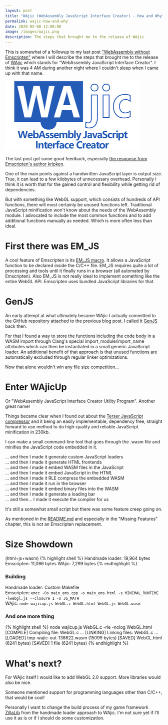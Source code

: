 ```yaml
---
layout: post
title: "WAjic (WebAssembly JavaScript Interface Creator) - How and Why"
permalink: wajic-how-and-why
date: 2020-05-08 12:00:00
image: /images/wajic.png
description: The steps that brought me to the release of WAjic
---
```


This is somewhat of a followup to my last post ["WebAssembly without Emscripten"](/webassembly-without-emscripten)
where I will describe the steps that brought me to the release of [WAjic](https://wajic.github.io/) which stands
for "WebAssembly JavaScript Interface Creator". I think it was 4 AM during another night where I couldn't sleep
when I came up with that name.

<img src="/images/wajic.png" alt="WAjic - WebAssembly JavaScript Interface Creator" width="430" height="225">

The last post got some good feedback, especially [the response from Emscripten's author kripken](https://gist.github.com/kripken/cbffda150b4e1583bdad832d070944da).

One of the main points against a handwritten JavaScript layer is output size. True, it can lead to a few kilobytes of unnecessary overhead.
Personally I think it is worth that for the gained control and flexibility while getting rid of dependencies.

But with something like WebGL support, which consists of hundreds of API functions, there will most certainly be unused
functions left. Traditional JavaScript minification won't know about the needs of the WebAssembly module.
I advocated to include the most common functions and to add additional functions manually as needed.
Which is more often less than ideal.

# First there was EM_JS
A cool feature of Emscripten is its [EM_JS macro](https://emscripten.org/docs/porting/connecting_cpp_and_javascript/Interacting-with-code.html#interacting-with-code-call-javascript-from-native).
It allows a JavaScript function to be declared inside the C/C++ file. EM_JS requires quite a lot of processing and tools
until it finally runs in a browser (all automated by Emscripten). Also EM_JS is not really ideal to implement something
like the entire WebGL API. Emscripten uses bundled JavaScript libraries for that.

# GenJS
An early attempt at what ultimately became WAjic I actually committed to the GitHub repository attached to the
previous blog post. I called it [GenJS](https://github.com/schellingb/ClangWasm/blob/master/GenJS/main.c) back then.

For that I found a way to store the functions including the code body in a WASM import through Clang's special
import_module/import_name attributes which can then be instantiated in a small generic JavaScript loader.
An additional benefit of that approach is that unused functions are automatically excluded through regular
linker optimizations.

Now that alone wouldn't win any file size competition...

# Enter WAjicUp
Or "WebAssembly JavaScript Interface Creator Utility Program". Another great name!

Things became clear when I found out about the [Terser JavaScript compressor](https://github.com/terser/terser)
and it being an easily implementable, dependency free, straight forward to use method to do high-quality and
reliable JavaScript minification in 230kb.

I can make a small command-line tool that goes through the .wasm file and minifies the JavaScript code embedded in it.

... and then I made it generate custom JavaScript loaders  
... and then I made it generate HTML frontends  
... and then I made it embed WASM files in the JavaScript  
... and then I made it embed JavaScript in the HTML  
... and then I made it RLE compress the embedded WASM  
... and then I made it run in the browser  
... and then I made it embed binary files into the WASM  
... and then I made it generate a loading bar  
... and then... I made it execute the compiler for us

It's still a somewhat small script but there was some feature creep going on.

As mentioned in the [README.md](https://github.com/schellingb/wajic) and especially in the
"Missing Features" chapter, this is not an Emscripten replacement.

# Size Showdown
(html+js+wasm)
{% highlight shell %}
Handmade loader: 19,964 bytes
Emscripten:      11,086 bytes
WAjic:            7,299 bytes
{% endhighlight %}

### Building
Handmade loader: Custom Makefile  
Emscripten:      `emcc -Os main_ems.cpp -o main_ems.html -s MINIMAL_RUNTIME -lwebgl.js --closure 1 -s JS_MATH`  
WAjic:           `node wajicup.js WebGL.c WebGL.html WebGL.js WebGL.wasm`

### And one more thing
{% highlight shell %}
node wajicup.js WebGL.c -rle -nolog WebGL.html
  [COMPILE] Compiling file: WebGL.c ...
  [LINKING] Linking files: WebGL.c ...
  [LOADED] tmp-wajic-out-138622.wasm (15099 bytes)
  [SAVED] WebGL.html (6241 bytes)
  [SAVED] 1 file (6241 bytes)
{% endhighlight %}

# What's next?
For WAjic itself I would like to add WebGL 2.0 support. More libraries would also be nice.

Someone mentioned support for programming languages other than C/C++, that would be cool!

Personally I want to change the build process of my game framework [ZillaLib](https://zillalib.github.io/)
from the handmade loader approach to WAjic. I'm not sure yet if I'll use it as is or if I should do some
customization.
